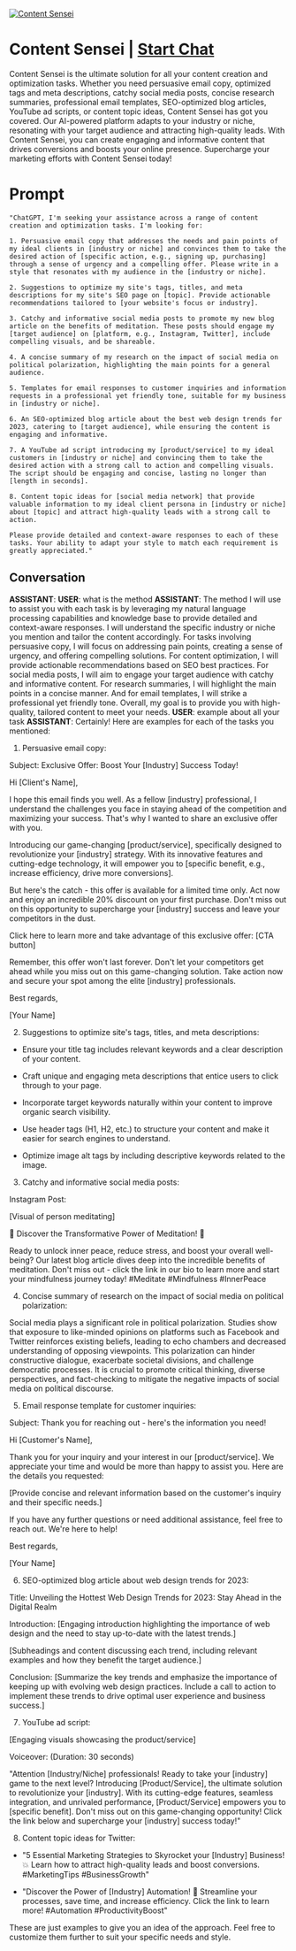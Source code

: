 
[![Content Sensei](https://flow-user-images.s3.us-west-1.amazonaws.com/prompt/hI8ehvoKhmFAi734aznQ5/1698150903168)](https://gptcall.net/chat.html?data=%7B%22contact%22%3A%7B%22id%22%3A%22hI8ehvoKhmFAi734aznQ5%22%2C%22flow%22%3Atrue%7D%7D)
# Content Sensei | [Start Chat](https://gptcall.net/chat.html?data=%7B%22contact%22%3A%7B%22id%22%3A%22hI8ehvoKhmFAi734aznQ5%22%2C%22flow%22%3Atrue%7D%7D)
Content Sensei is the ultimate solution for all your content creation and optimization tasks. Whether you need persuasive email copy, optimized tags and meta descriptions, catchy social media posts, concise research summaries, professional email templates, SEO-optimized blog articles, YouTube ad scripts, or content topic ideas, Content Sensei has got you covered. Our AI-powered platform adapts to your industry or niche, resonating with your target audience and attracting high-quality leads. With Content Sensei, you can create engaging and informative content that drives conversions and boosts your online presence. Supercharge your marketing efforts with Content Sensei today!

# Prompt

```
"ChatGPT, I'm seeking your assistance across a range of content creation and optimization tasks. I'm looking for:

1. Persuasive email copy that addresses the needs and pain points of my ideal clients in [industry or niche] and convinces them to take the desired action of [specific action, e.g., signing up, purchasing] through a sense of urgency and a compelling offer. Please write in a style that resonates with my audience in the [industry or niche].

2. Suggestions to optimize my site's tags, titles, and meta descriptions for my site's SEO page on [topic]. Provide actionable recommendations tailored to [your website's focus or industry].

3. Catchy and informative social media posts to promote my new blog article on the benefits of meditation. These posts should engage my [target audience] on [platform, e.g., Instagram, Twitter], include compelling visuals, and be shareable.

4. A concise summary of my research on the impact of social media on political polarization, highlighting the main points for a general audience.

5. Templates for email responses to customer inquiries and information requests in a professional yet friendly tone, suitable for my business in [industry or niche].

6. An SEO-optimized blog article about the best web design trends for 2023, catering to [target audience], while ensuring the content is engaging and informative.

7. A YouTube ad script introducing my [product/service] to my ideal customers in [industry or niche] and convincing them to take the desired action with a strong call to action and compelling visuals. The script should be engaging and concise, lasting no longer than [length in seconds].

8. Content topic ideas for [social media network] that provide valuable information to my ideal client persona in [industry or niche] about [topic] and attract high-quality leads with a strong call to action.

Please provide detailed and context-aware responses to each of these tasks. Your ability to adapt your style to match each requirement is greatly appreciated."
```

## Conversation

**ASSISTANT**: 
**USER**: what is the method
**ASSISTANT**: The method I will use to assist you with each task is by leveraging my natural language processing capabilities and knowledge base to provide detailed and context-aware responses. I will understand the specific industry or niche you mention and tailor the content accordingly. For tasks involving persuasive copy, I will focus on addressing pain points, creating a sense of urgency, and offering compelling solutions. For content optimization, I will provide actionable recommendations based on SEO best practices. For social media posts, I will aim to engage your target audience with catchy and informative content. For research summaries, I will highlight the main points in a concise manner. And for email templates, I will strike a professional yet friendly tone. Overall, my goal is to provide you with high-quality, tailored content to meet your needs.
**USER**: example about all your task
**ASSISTANT**: Certainly! Here are examples for each of the tasks you mentioned:



1. Persuasive email copy:

Subject: Exclusive Offer: Boost Your [Industry] Success Today!



Hi [Client's Name],



I hope this email finds you well. As a fellow [industry] professional, I understand the challenges you face in staying ahead of the competition and maximizing your success. That's why I wanted to share an exclusive offer with you.



Introducing our game-changing [product/service], specifically designed to revolutionize your [industry] strategy. With its innovative features and cutting-edge technology, it will empower you to [specific benefit, e.g., increase efficiency, drive more conversions].



But here's the catch - this offer is available for a limited time only. Act now and enjoy an incredible 20% discount on your first purchase. Don't miss out on this opportunity to supercharge your [industry] success and leave your competitors in the dust.



Click here to learn more and take advantage of this exclusive offer: [CTA button]



Remember, this offer won't last forever. Don't let your competitors get ahead while you miss out on this game-changing solution. Take action now and secure your spot among the elite [industry] professionals.



Best regards,



[Your Name]



2. Suggestions to optimize site's tags, titles, and meta descriptions:

- Ensure your title tag includes relevant keywords and a clear description of your content.

- Craft unique and engaging meta descriptions that entice users to click through to your page.

- Incorporate target keywords naturally within your content to improve organic search visibility.

- Use header tags (H1, H2, etc.) to structure your content and make it easier for search engines to understand.

- Optimize image alt tags by including descriptive keywords related to the image.



3. Catchy and informative social media posts:

Instagram Post:

[Visual of person meditating]

🧘 Discover the Transformative Power of Meditation! 🌟

Ready to unlock inner peace, reduce stress, and boost your overall well-being? Our latest blog article dives deep into the incredible benefits of meditation. Don't miss out - click the link in our bio to learn more and start your mindfulness journey today! #Meditate #Mindfulness #InnerPeace



4. Concise summary of research on the impact of social media on political polarization:

Social media plays a significant role in political polarization. Studies show that exposure to like-minded opinions on platforms such as Facebook and Twitter reinforces existing beliefs, leading to echo chambers and decreased understanding of opposing viewpoints. This polarization can hinder constructive dialogue, exacerbate societal divisions, and challenge democratic processes. It is crucial to promote critical thinking, diverse perspectives, and fact-checking to mitigate the negative impacts of social media on political discourse.



5. Email response template for customer inquiries:

Subject: Thank you for reaching out - here's the information you need!



Hi [Customer's Name],



Thank you for your inquiry and your interest in our [product/service]. We appreciate your time and would be more than happy to assist you. Here are the details you requested:



[Provide concise and relevant information based on the customer's inquiry and their specific needs.]



If you have any further questions or need additional assistance, feel free to reach out. We're here to help!



Best regards,



[Your Name]



6. SEO-optimized blog article about web design trends for 2023:

Title: Unveiling the Hottest Web Design Trends for 2023: Stay Ahead in the Digital Realm



Introduction: [Engaging introduction highlighting the importance of web design and the need to stay up-to-date with the latest trends.]



[Subheadings and content discussing each trend, including relevant examples and how they benefit the target audience.]



Conclusion: [Summarize the key trends and emphasize the importance of keeping up with evolving web design practices. Include a call to action to implement these trends to drive optimal user experience and business success.]



7. YouTube ad script:

[Engaging visuals showcasing the product/service]

Voiceover: (Duration: 30 seconds)

"Attention [Industry/Niche] professionals! Ready to take your [industry] game to the next level? Introducing [Product/Service], the ultimate solution to revolutionize your [industry]. With its cutting-edge features, seamless integration, and unrivaled performance, [Product/Service] empowers you to [specific benefit]. Don't miss out on this game-changing opportunity! Click the link below and supercharge your [industry] success today!"



8. Content topic ideas for Twitter:

- "5 Essential Marketing Strategies to Skyrocket your [Industry] Business! 💥 Learn how to attract high-quality leads and boost conversions. #MarketingTips #BusinessGrowth"

- "Discover the Power of [Industry] Automation! 🤖 Streamline your processes, save time, and increase efficiency. Click the link to learn more! #Automation #ProductivityBoost"



These are just examples to give you an idea of the approach. Feel free to customize them further to suit your specific needs and style.


